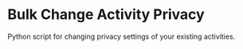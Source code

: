 # Bulk Change Activity Privacy

Python script for changing privacy settings of your existing activities.
